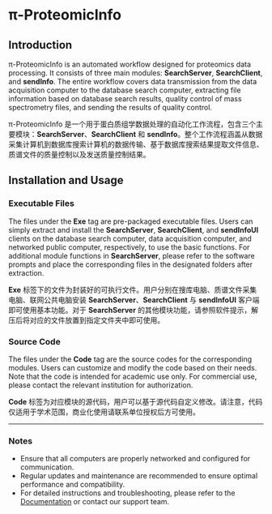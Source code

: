 # π-ProteomicInfo

## Introduction

π-ProteomicInfo is an automated workflow designed for proteomics data processing. It consists of three main modules: **SearchServer**, **SearchClient**, and **sendInfo**. The entire workflow covers data transmission from the data acquisition computer to the database search computer, extracting file information based on database search results, quality control of mass spectrometry files, and sending the results of quality control.

π-ProteomicInfo 是一个用于蛋白质组学数据处理的自动化工作流程，包含三个主要模块：**SearchServer**、**SearchClient** 和 **sendInfo**。整个工作流程涵盖从数据采集计算机到数据库搜索计算机的数据传输、基于数据库搜索结果提取文件信息、质谱文件的质量控制以及发送质量控制结果。

## Installation and Usage

### Executable Files

The files under the **Exe** tag are pre-packaged executable files. Users can simply extract and install the **SearchServer**, **SearchClient**, and **sendInfoUI** clients on the database search computer, data acquisition computer, and networked public computer, respectively, to use the basic functions. For additional module functions in **SearchServer**, please refer to the software prompts and place the corresponding files in the designated folders after extraction.

**Exe** 标签下的文件为封装好的可执行文件。用户分别在搜库电脑、质谱文件采集电脑、联网公共电脑安装 **SearchServer**、**SearchClient** 与 **sendInfoUI** 客户端即可使用基本功能。对于 **SearchServer** 的其他模块功能，请参照软件提示，解压后将对应的文件放置到指定文件夹中即可使用。

### Source Code

The files under the **Code** tag are the source codes for the corresponding modules. Users can customize and modify the code based on their needs. Note that the code is intended for academic use only. For commercial use, please contact the relevant institution for authorization.

**Code** 标签为对应模块的源代码，用户可以基于源代码自定义修改。请注意，代码仅适用于学术范围，商业化使用请联系单位授权后方可使用。

------

### Notes

- Ensure that all computers are properly networked and configured for communication.
- Regular updates and maintenance are recommended to ensure optimal performance and compatibility.
- For detailed instructions and troubleshooting, please refer to the [Documentation](https://kimi.moonshot.cn/chat/d08uhile09ndslsacle0#) or contact our support team.
